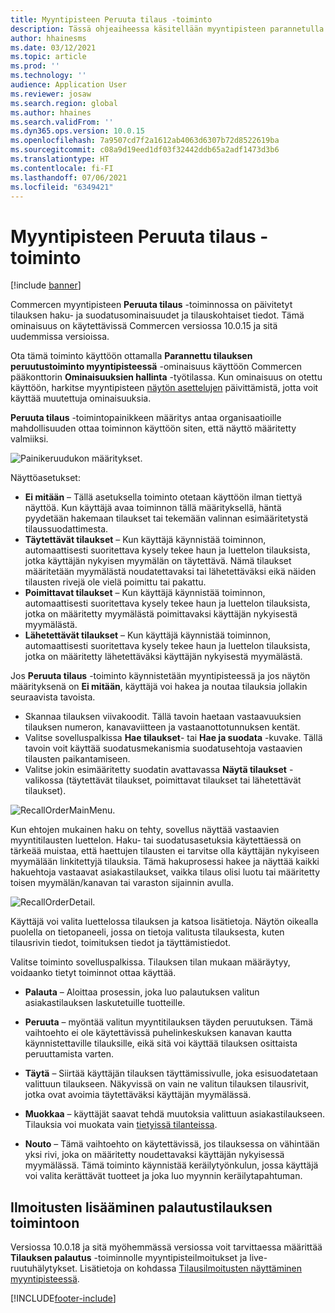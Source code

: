 ```yaml
---
title: Myyntipisteen Peruuta tilaus -toiminto
description: Tässä ohjeaiheessa käsitellään myyntipisteen parannetulla tilausten peruutussivuilla olevia ominaisuuksia.
author: hhainesms
ms.date: 03/12/2021
ms.topic: article
ms.prod: ''
ms.technology: ''
audience: Application User
ms.reviewer: josaw
ms.search.region: global
ms.author: hhaines
ms.search.validFrom: ''
ms.dyn365.ops.version: 10.0.15
ms.openlocfilehash: 7a9507cd7f2a1612ab4063d6307b72d8522619ba
ms.sourcegitcommit: c08a9d19eed1df03f32442ddb65a2adf1473d3b6
ms.translationtype: HT
ms.contentlocale: fi-FI
ms.lasthandoff: 07/06/2021
ms.locfileid: "6349421"
---
```

# <a name="recall-order-operation-in-pos"></a>Myyntipisteen Peruuta tilaus -toiminto

[!include [banner](includes/banner.md)]

Commercen myyntipisteen **Peruuta tilaus** -toiminnossa on päivitetyt tilauksen haku- ja suodatusominaisuudet ja tilauskohtaiset tiedot. Tämä ominaisuus on käytettävissä Commercen versiossa 10.0.15 ja sitä uudemmissa versioissa.

Ota tämä toiminto käyttöön ottamalla **Parannettu tilauksen peruutustoiminto myyntipisteessä** -ominaisuus käyttöön Commercen pääkonttorin **Ominaisuuksien hallinta** -työtilassa. Kun ominaisuus on otettu käyttöön, harkitse myyntipisteen [näytön asettelujen](pos-screen-layouts.md) päivittämistä, jotta voit käyttää muutettuja ominaisuuksia.

**Peruuta tilaus** -toimintopainikkeen määritys antaa organisaatioille mahdollisuuden ottaa toiminnon käyttöön siten, että näyttö määritetty valmiiksi.

![Painikeruudukon määritykset.](media/recallorderbuttongrid.png)

Näyttöasetukset:
- **Ei mitään** – Tällä asetuksella toiminto otetaan käyttöön ilman tiettyä näyttöä. Kun käyttäjä avaa toiminnon tällä määrityksellä, häntä pyydetään hakemaan tilaukset tai tekemään valinnan esimääritetystä tilaussuodattimesta.
- **Täytettävät tilaukset** – Kun käyttäjä käynnistää toiminnon, automaattisesti suoritettava kysely tekee haun ja luettelon tilauksista, jotka käyttäjän nykyisen myymälän on täytettävä. Nämä tilaukset määritetään myymälästä noudatettavaksi tai lähetettäväksi eikä näiden tilausten rivejä ole vielä poimittu tai pakattu.
- **Poimittavat tilaukset** – Kun käyttäjä käynnistää toiminnon, automaattisesti suoritettava kysely tekee haun ja luettelon tilauksista, jotka on määritetty myymälästä poimittavaksi käyttäjän nykyisestä myymälästä.
- **Lähetettävät tilaukset** – Kun käyttäjä käynnistää toiminnon, automaattisesti suoritettava kysely tekee haun ja luettelon tilauksista, jotka on määritetty lähetettäväksi käyttäjän nykyisestä myymälästä.

Jos **Peruuta tilaus** -toiminto käynnistetään myyntipisteessä ja jos näytön määrityksenä on **Ei mitään**, käyttäjä voi hakea ja noutaa tilauksia jollakin seuraavista tavoista.
- Skannaa tilauksen viivakoodit. Tällä tavoin haetaan vastaavuuksien tilauksen numeron, kanavaviitteen ja vastaanottotunnuksen kentät.
- Valitse sovelluspalkissa **Hae tilaukset**- tai **Hae ja suodata** -kuvake. Tällä tavoin voit käyttää suodatusmekanismia suodatusehtoja vastaavien tilausten paikantamiseen.
- Valitse jokin esimääritetty suodatin avattavassa **Näytä tilaukset** -valikossa (täytettävät tilaukset, poimittavat tilaukset tai lähetettävät tilaukset).

![RecallOrderMainMenu.](media/recallordermain.png)

Kun ehtojen mukainen haku on tehty, sovellus näyttää vastaavien myyntitilausten luettelon. Haku- tai suodatusasetuksia käytettäessä on tärkeää muistaa, että haettujen tilausten ei tarvitse olla käyttäjän nykyiseen myymälään linkitettyjä tilauksia. Tämä hakuprosessi hakee ja näyttää kaikki hakuehtoja vastaavat asiakastilaukset, vaikka tilaus olisi luotu tai määritetty toisen myymälän/kanavan tai varaston sijainnin avulla.

![RecallOrderDetail.](media/orderrecalldetail.png)

Käyttäjä voi valita luettelossa tilauksen ja katsoa lisätietoja. Näytön oikealla puolella on tietopaneeli, jossa on tietoja valitusta tilauksesta, kuten tilausrivin tiedot, toimituksen tiedot ja täyttämistiedot.

Valitse toiminto sovelluspalkissa. Tilauksen tilan mukaan määräytyy, voidaanko tietyt toiminnot ottaa käyttää.

- **Palauta** – Aloittaa prosessin, joka luo palautuksen valitun asiakastilauksen laskutetuille tuotteille.

- **Peruuta** – myöntää valitun myyntitilauksen täyden peruutuksen. Tämä vaihtoehto ei ole käytettävissä puhelinkeskuksen kanavan kautta käynnistettaville tilauksille, eikä sitä voi käyttää tilauksen osittaista peruuttamista varten.

- **Täytä** – Siirtää käyttäjän tilauksen täyttämissivulle, joka esisuodatetaan valittuun tilaukseen. Näkyvissä on vain ne valitun tilauksen tilausrivit, jotka ovat avoimia täytettäväksi käyttäjän myymälässä.

- **Muokkaa** – käyttäjät saavat tehdä muutoksia valittuun asiakastilaukseen. Tilauksia voi muokata vain [tietyissä tilanteissa](customer-orders-overview.md#edit-an-existing-customer-order).

- **Nouto** – Tämä vaihtoehto on käytettävissä, jos tilauksessa on vähintään yksi rivi, joka on määritetty noudettavaksi käyttäjän nykyisessä myymälässä. Tämä toiminto käynnistää keräilytyönkulun, jossa käyttäjä voi valita kerättävät tuotteet ja joka luo myynnin keräilytapahtuman.

## <a name="add-notifications-to-the-recall-order-operation"></a>Ilmoitusten lisääminen palautustilauksen toimintoon

Versiossa 10.0.18 ja sitä myöhemmässä versiossa voit tarvittaessa määrittää **Tilauksen palautus** -toiminnolle myyntipisteilmoitukset ja live- ruutuhälytykset. Lisätietoja on kohdassa [Tilausilmoitusten näyttäminen myyntipisteessä](notifications-pos.md).  

[!INCLUDE[footer-include](../includes/footer-banner.md)]
